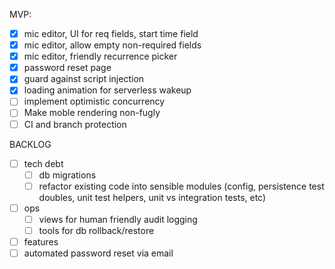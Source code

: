 MVP:
- [X] mic editor, UI for req fields, start time field
- [X] mic editor, allow empty non-required fields
- [X] mic editor, friendly recurrence picker
- [X] password reset page
- [X] guard against script injection
- [X] loading animation for serverless wakeup
- [ ] implement optimistic concurrency
- [ ] Make moble rendering non-fugly
- [ ] CI and branch protection

BACKLOG
- [ ] tech debt
  - [ ] db migrations
  - [ ] refactor existing code into sensible modules (config, persistence test doubles, unit test helpers, unit vs integration tests, etc)
- [ ] ops
  - [ ] views for human friendly audit logging
  - [ ] tools for db rollback/restore
- [ ] features
- [ ] automated password reset via email
